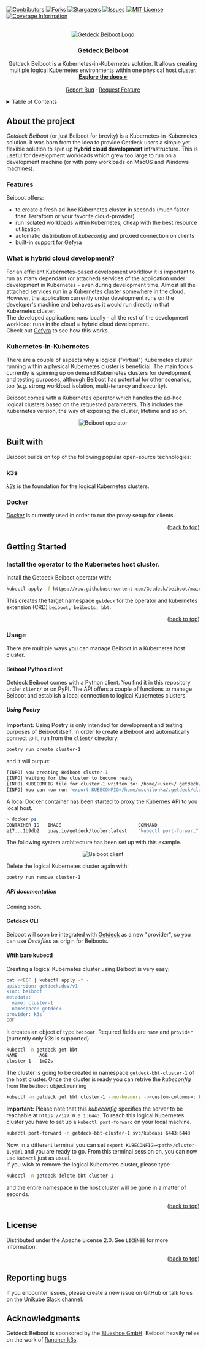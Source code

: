 <div id="top"></div>

<!-- PROJECT SHIELDS -->
[![Contributors][contributors-shield]][contributors-url]
[![Forks][forks-shield]][forks-url]
[![Stargazers][stars-shield]][stars-url]
[![Issues][issues-shield]][issues-url]
[![MIT License][license-shield]][license-url]
[![Coverage Information][coveralls-shield]][coveralls-url]


<!-- PROJECT LOGO -->
<br />
<div align="center">
  <a href="https://github.com/Getdeck/beiboot">
    <img src="https://github.com/Getdeck/beiboot/raw/main/docs/static/img/logo.png" alt="Getdeck Beiboot Logo"/>
  </a>

  <h3 align="center">Getdeck Beiboot</h3>

  <p align="center">
    Getdeck Beiboot is a Kubernetes-in-Kubernetes solution. It allows creating multiple logical Kubernetes environments within one physical host cluster.
    <br />
    <a href="https://getdeck.dev/docs/"><strong>Explore the docs »</strong></a>
    <br />
    <br />
    <a href="https://github.com/Getdeck/beiboot/issues">Report Bug</a>
    ·
    <a href="https://github.com/Getdeck/beiboot/issues">Request Feature</a>
  </p>
</div>

<!-- TABLE OF CONTENTS -->
<details>
  <summary>Table of Contents</summary>
  <ol>
    <li>
      <a href="#about-the-project">About The Project</a>
      <ul>
        <li><a href="#features">Features</a></li>
        <li><a href="#what-is-hybrid-cloud-development">What is hybrid cloud development?</a></li>
        <li><a href="#kubernetes-in-kubernetes">Kubernetes-in-Kubernetes</a></li>
      </ul>
    </li>
    <li>
      <a href="#built-with">Built with</a>
    </li>
    <li>
      <a href="#getting-started">Getting Started</a>
      <ul>
        <li><a href="#install-the-operator-to-the-kubernetes-host-cluster.">Install the operator to the Kubernetes host cluster.</a></li>
        <li><a href="#usage">Usage</a></li>
      </ul>
    </li>
    <li><a href="#license">License</a></li>
    <li><a href="#reporting-bugs">Reporting bugs</a></li>
    <li><a href="#acknowledgments">Acknowledgments</a></li>
  </ol>
</details>

<!-- ABOUT THE PROJECT -->
## About the project
_Getdeck Beiboot_ (or just Beiboot for brevity) is a Kubernetes-in-Kubernetes solution. It was born from the idea to 
provide Getdeck users a simple yet flexible solution to spin up **hybrid cloud development** infrastructure. This is 
useful for development workloads which grew too large to run on a development machine (or with pony workloads on MacOS 
and Windows machines).

### Features
Beiboot offers:
- to create a fresh ad-hoc Kubernetes cluster in seconds (much faster than Terraform or your favorite cloud-provider)
- run isolated workloads within Kubernetes; cheap with the best resource utilization
- automatic distribution of _kubeconfig_ and proxied connection on clients
- built-in support for [Gefyra](https://gefyra.dev)

### What is **hybrid cloud development**?  
For an efficient Kubernetes-based development workflow it is important to run as many dependant (or attached) services of
the application under development in Kubernetes - even during development time. Almost all the attached services run in a
Kubernetes cluster somewhere in the cloud. However, the application currently under development runs on the developer's machine
and behaves as it would run directly in that Kubernetes cluster.  
The developed application: runs locally - all the rest of the development workload: runs in the cloud = hybrid cloud development.  
Check out [Gefyra](https://gefyra.dev) to see how this works.

### Kubernetes-in-Kubernetes
There are a couple of aspects why a logical ("virtual") Kubernetes cluster running within a physical Kubernetes cluster 
is beneficial. The main focus currently is spinning up on demand Kubernetes clusters for development and testing 
purposes, although Beiboot has potential for other scenarios, too (e.g. strong workload isolation, multi-tenancy 
and security).    
  
Beiboot comes with a Kubernetes operator which handles the ad-hoc logical clusters based on the requested parameters. 
This includes the Kubernetes version, the way of exposing the cluster, lifetime and so on.  

<div align="center">
    <img src="https://github.com/Getdeck/beiboot/raw/main/docs/static/img/beiboot-ops.png" alt="Beiboot operator"/>
</div>


## Built with
Beiboot builds on top of the following popular open-source technologies:

### k3s
[*k3s*](https://rancher.com/docs/k3s/latest/en/) is the foundation for the logical Kubernetes clusters. 

### Docker
[*Docker*](https://docker.io) is currently used in order to run the proxy setup for clients.


<p align="right">(<a href="#top">back to top</a>)</p>

<!-- GETTING STARTED -->
## Getting Started

### Install the operator to the Kubernetes host cluster.
Install the Getdeck Beiboot operator with:
```bash
kubectl apply -f https://raw.githubusercontent.com/Getdeck/beiboot/main/operator/manifests/beiboot.yaml
```
This creates the target namespace `getdeck` for the operator and kubernetes extension (CRD) `beiboot, beiboots, bbt`.

<p align="right">(<a href="#top">back to top</a>)</p>

### Usage
There are multiple ways you can manage Beiboot in a Kubernetes host cluster.

#### Beiboot Python client
Getdeck Beiboot comes with a Python client. You find it in this repository under `client/` or on PyPI. The API offers
a couple of functions to manage Beiboot and establish a local connection to logical Kubernetes clusters.

##### Using Poetry
**Important:** Using Poetry is only intended for development and testing purposes of Beiboot itself.
In order to create a Beiboot and automatically connect to it, run from the `client/` directory:
```bash
poetry run create cluster-1
```
and it will output:
```bash
[INFO] Now creating Beiboot cluster-1
[INFO] Waiting for the cluster to become ready
[INFO] KUBECONFIG file for cluster-1 written to: /home/<user>/.getdeck/cluster-1.yaml.
[INFO] You can now run 'export KUBECONFIG=/home/mschilonka/.getdeck/cluster-1.yaml' and work with the cluster.
```

A local Docker container has been started to proxy the Kubernes API to you local host.
```bash
> docker ps
CONTAINER ID   IMAGE                            COMMAND                  CREATED         STATUS         PORTS  NAMES
e17...1b9db2   quay.io/getdeck/tooler:latest    "kubectl port-forwar…"   2 minutes ago   Up 2 minutes          getdeck-proxy-cluster-1
```

The following system architecture has been set up with this example.
<div align="center">
    <img src="https://github.com/Getdeck/beiboot/raw/main/docs/static/img/beiboot-client.png" alt="Beiboot client"/>
</div>

Delete the logical Kubernetes cluster again with:
```bash
poetry run remove cluster-1
```

##### API documentation
Coming soon.

#### Getdeck CLI
Beiboot will soon be integrated with [Getdeck](https://getdeck.dev/docs/deckfile/specs#provider) as a new "provider", so
you can use _Deckfiles_ as origin for Beiboots.

#### With bare kubectl 
Creating a logical Kubernetes cluster using Beiboot is very easy:
```bash
cat <<EOF | kubectl apply -f -
apiVersion: getdeck.dev/v1
kind: beiboot
metadata:
  name: cluster-1
  namespace: getdeck
provider: k3s
EOF
```
It creates an object of type `beiboot`. Required fields are `name` and `provider` (currently only _k3s_ is supported). 
```bash
kubectl -n getdeck get bbt 
NAME        AGE
cluster-1   1m22s
```
The cluster is going to be created in namespace `getdeck-bbt-cluster-1` of the host cluster. Once the cluster is ready
you can retrive the _kubeconfig_ from the `beiboot` object running
```bash
kubectl -n getdeck get bbt cluster-1 --no-headers -o=custom-columns=:.kubeconfig.source | base64 -d > cluster-1.yaml
```
**Important:** Please note that this _kubeconfig_ specifies the server to be reachable at `https://127.0.0.1:6443`.
To reach this logical Kubernetes cluster you have to set up a `kubectl port-forward` on your local machine.
```bash
kubectl port-forward -n getdeck-bbt-cluster-1 svc/kubeapi 6443:6443
```
Now, in a different terminal you can set `export KUBECONFIG=<path>/cluster-1.yaml` and you are ready to go. From this
terminal session on, you can now use `kubectl` just as usual.  
If you wish to remove the logical Kubernetes cluster, please type
```bash
kubectl -n getdeck delete bbt cluster-1
```
and the entire namespace in the host cluster will be gone in a matter of seconds.


<p align="right">(<a href="#top">back to top</a>)</p>

<!-- LICENSE -->
## License
Distributed under the Apache License 2.0. See `LICENSE` for more information.

<p align="right">(<a href="#top">back to top</a>)</p>

## Reporting bugs
If you encounter issues, please create a new issue on GitHub or talk to us on the
[Unikube Slack channel](https://unikubeworkspace.slack.com/). 

## Acknowledgments
Getdeck Beiboot is sponsored by the [Blueshoe GmbH](https://blueshoe.io). Beiboot heavily relies on the work of [Rancher
k3s](https://rancher.com/docs/k3s/latest/en/).

<!-- MARKDOWN LINKS & IMAGES -->
<!-- https://www.markdownguide.org/basic-syntax/#reference-style-links -->
[contributors-shield]: https://img.shields.io/github/contributors/Getdeck/beiboot.svg?style=for-the-badge
[contributors-url]: https://github.com/Getdeck/beiboot/graphs/contributors
[forks-shield]: https://img.shields.io/github/forks/Getdeck/beiboot.svg?style=for-the-badge
[forks-url]: https://github.com/Getdeck/beiboot/network/members
[stars-shield]: https://img.shields.io/github/stars/Getdeck/beiboot.svg?style=for-the-badge
[stars-url]: https://github.com/Getdeck/beiboot/stargazers
[issues-shield]: https://img.shields.io/github/issues/Getdeck/beiboot.svg?style=for-the-badge
[issues-url]: https://github.com/Getdeck/beiboot/issues
[license-shield]: https://img.shields.io/github/license/Getdeck/beiboot.svg?style=for-the-badge
[license-url]: https://github.com/Getdeck/beiboot/blob/master/LICENSE.txt
[coveralls-shield]: https://img.shields.io/coveralls/github/Getdeck/beiboot/main?style=for-the-badge
[coveralls-url]: https://coveralls.io/github/Getdeck/beiboot


